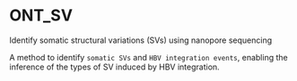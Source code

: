 # ONT_SV
Identify somatic structural variations (SVs) using nanopore sequencing

A method to identify `somatic SVs` and `HBV integration events`, enabling the inference of the types of SV induced by HBV integration. 
